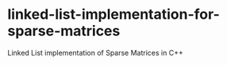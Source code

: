 # linked-list-implementation-for-sparse-matrices
Linked List implementation of Sparse Matrices in C++
